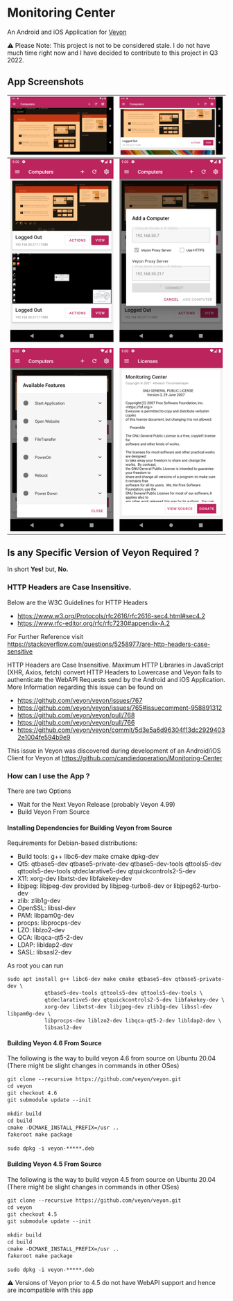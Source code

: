 # Monitoring Center
An Android and iOS Application for [Veyon](https://veyon.io)

⚠️ Please Note: This project is not to be considered stale. I do not have much time right now and I have decided to contribute to this project in Q3 2022.

## App Screenshots
|![SC03](https://github.com/candiedoperation/Monitoring-Center/blob/dedd05f04e3e8c977b62f3710d5e587c70ada75b/gh_assets/sc04.png)|![SC04](https://github.com/candiedoperation/Monitoring-Center/blob/9b5868157820825973c5158ad84d7cdffc559ab4/gh_assets/sc06.png)|
|---|---|
|![SC01](https://github.com/candiedoperation/Monitoring-Center/blob/d7bcdaa7ae1a179c3195301e5065df587fb27fca/gh_assets/sc01.png)|![SC02](https://github.com/candiedoperation/Monitoring-Center/blob/d7bcdaa7ae1a179c3195301e5065df587fb27fca/gh_assets/sc02.png)|
|||
|![SC05](https://github.com/candiedoperation/Monitoring-Center/blob/a88e8e22ba481745a8422259eca00af069b76568/gh_assets/sc05.png)|![SC06](https://github.com/candiedoperation/Monitoring-Center/blob/a88e8e22ba481745a8422259eca00af069b76568/gh_assets/sc07.png)|

## Is any Specific Version of Veyon Required ?
In short **Yes!** but, **No.**

### HTTP Headers are Case Insensitive.
Below are the W3C Guidelines for HTTP Headers

- https://www.w3.org/Protocols/rfc2616/rfc2616-sec4.html#sec4.2
- https://www.rfc-editor.org/rfc/rfc7230#appendix-A.2

For Further Reference visit https://stackoverflow.com/questions/5258977/are-http-headers-case-sensitive

HTTP Headers are Case Insensitive. Maximum HTTP Libraries in
JavaScript (XHR, Axios, fetch) convert HTTP Headers to Lowercase
and Veyon fails to authenticate the WebAPI Requests send by the
Android and iOS Application. More Information regarding this issue
can be found on
- https://github.com/veyon/veyon/issues/767
- https://github.com/veyon/veyon/issues/765#issuecomment-958891312
- https://github.com/veyon/veyon/pull/768
- https://github.com/veyon/veyon/pull/766
- https://github.com/veyon/veyon/commit/5d3e5a6d96304f13dc29294032e1004fe594b9e9

This issue in Veyon was discovered during development of an Android/iOS
Client for Veyon at https://github.com/candiedoperation/Monitoring-Center

### How can I use the App ?
There are two Options
- Wait for the Next Veyon Release (probably Veyon 4.99)
- Build Veyon From Source

#### Installing Dependencies for Building Veyon from Source
Requirements for Debian-based distributions:
- Build tools: g++ libc6-dev make cmake dpkg-dev
- Qt5: qtbase5-dev qtbase5-private-dev qtbase5-dev-tools qttools5-dev qttools5-dev-tools qtdeclarative5-dev qtquickcontrols2-5-dev
- X11: xorg-dev libxtst-dev libfakekey-dev
- libjpeg: libjpeg-dev provided by libjpeg-turbo8-dev or libjpeg62-turbo-dev
- zlib: zlib1g-dev
- OpenSSL: libssl-dev
- PAM: libpam0g-dev
- procps: libprocps-dev
- LZO: liblzo2-dev
- QCA: libqca-qt5-2-dev
- LDAP: libldap2-dev
- SASL: libsasl2-dev

As root you can run
```
sudo apt install g++ libc6-dev make cmake qtbase5-dev qtbase5-private-dev \
            qtbase5-dev-tools qttools5-dev qttools5-dev-tools \
            qtdeclarative5-dev qtquickcontrols2-5-dev libfakekey-dev \
            xorg-dev libxtst-dev libjpeg-dev zlib1g-dev libssl-dev libpam0g-dev \
            libprocps-dev liblzo2-dev libqca-qt5-2-dev libldap2-dev \
            libsasl2-dev
```

#### Building Veyon 4.6 From Source
The following is the way to build veyon 4.6 from source on Ubuntu 20.04 (There might be slight changes in commands in other OSes)
```
git clone --recursive https://github.com/veyon/veyon.git
cd veyon
git checkout 4.6
git submodule update --init

mkdir build
cd build
cmake -DCMAKE_INSTALL_PREFIX=/usr ..
fakeroot make package

sudo dpkg -i veyon-*****.deb
```

#### Building Veyon 4.5 From Source
The following is the way to build veyon 4.5 from source on Ubuntu 20.04 (There might be slight changes in commands in other OSes)
```
git clone --recursive https://github.com/veyon/veyon.git
cd veyon
git checkout 4.5
git submodule update --init

mkdir build
cd build
cmake -DCMAKE_INSTALL_PREFIX=/usr ..
fakeroot make package

sudo dpkg -i veyon-*****.deb
```

⚠️ Versions of Veyon prior to 4.5 do not have WebAPI support and hence are incompatible with this app
